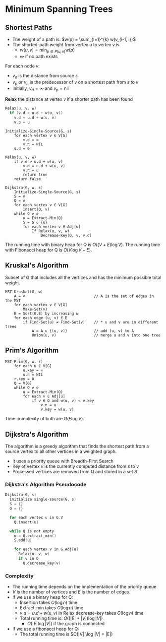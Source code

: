 # Minimum Spanning Trees

## Shortest Paths

- The weight of a path is: $w(p) = \sum_{i=1}^{k} w(v_{i-1, i})$
- The shorted-path weight from vertex $u$ to vertex $v$ is
  - $w(u, v) = \min_{p \in P(u, v)} w(p)$
  - $\infty$ if no path exists

For each node $v$:

- $v_d$ is the distance from source $s$
- $v_p$ or $v_{\pi}$ is the predecessor of $v$ on a shortest path from $s$ to $v$
- Initially, $v_d = \infty$ and $v_p = \text{nil}$

**Relax** the distance at vertex $v$ if a shorter path has been found

```c
Relax(u, v, w)
  if (v.d > u.d + w(u, v))
    v.d = u.d + w(u, v)
    v.p = u
```

```text
Initialize-Single-Source(G, s)
    for each vertex v ∈ V[G]
        v.d = ∞
        v.π = NIL
    s.d = 0
```

```text
Relax(u, v, w)
    if v.d > u.d + w(u, v)
        v.d = u.d + w(u, v)
        v.π = u
        return true
    return false
```

```text
Dijkstra(G, w, s)
    Initialize-Single-Source(G, s)
    S = ∅
    Q = ∅
    for each vertex v ∈ V[G]
        Insert(Q, v)
    while Q ≠ ∅
        u = Extract-Min(Q)
        S = S ∪ {u}
        for each vertex v ∈ Adj[u]
            If Relax(u, v, w)
                Decrease-Key(Q, v, v.d)
```

The running time with binary heap for Q is $O((V + E) \log V)$.
The running time with Fibonacci heap for Q is $O(V \log V + E)$.

## Kruskal's Algorithm

Subset of G that includes all the vertices and has the minimum possible total weight.

```text
MST-Kruskal(G, w)
    A = ∅                               // A is the set of edges in the MST
    for each vertex v ∈ V[G]
        Make-Set(v)
    E = Sort(G.E) by increasing w
    for each edge (u, v) ∈ E
        if Find-Set(u) ≠ Find-Set(v)    // * u and v are in different trees
            A = A ∪ {(u, v)}            // add (u, v) to A
            Union(u, v)                 // merge u and v into one tree
```

## Prim's Algorithm

```text
MST-Prim(G, w, r)
    for each u ∈ V[G]
        u.key = ∞
        u.π = NIL
    r.key = 0
    Q = V[G]
    while Q ≠ ∅
        u = Extract-Min(Q)
        for each v ∈ Adj[u]
            if v ∈ Q and w(u, v) < v.key
                v.π = u
                v.key = w(u, v)
```

Time complexity of both are $O(E \log V)$.

## Dijkstra's Algorithm

The algorithm is a greedy algorithm that finds the shortest path from a source vertex to all other vertices in a weighted graph.

- It uses a priority queue with Breadth-First Search
- Key of vertex $v$ is the currently computed distance from $s$ to $v$
- Processed vertices are removed from Q and stored in a set $S$

### Dijkstra's Algorithm Pseudocode

```c
Dijkstra(G, s)
  initialize single-source(G, s)
  S = {}
  Q = {}

  for each vertex u in G.V
    Q.insert(u)

  while Q is not empty
    u = Q.extract_min()
    S.add(u)

    for each vertex v in G.Adj[u]
      Relax(u, v, w)
      if v in Q
        Q.decrease_key(v)
```

### Complexity

- The running time depends on the implementation of the priority queue
- $V$ is the number of vertices and $E$ is the number of edges.
- If we use a binary heap for Q:
  - Insertion takes $O(\log n)$ time
  - Extract-min takes $O(\log n)$ time
  - $v.d = u.d + w(u, v)$ in Relax decrease-key takes $O(\log n)$ time
  - Total running time is: $O((|E| + |V|) \log|V|)$
    - $O(|E| \log|V|)$ if the graph is connected
- If we use a fibonacci heap for Q:
  - The total running time is $O(|V| \log |V| + |E|)
